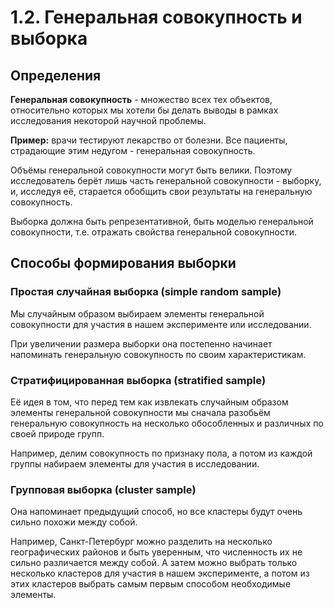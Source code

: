 # 1.2. Генеральная совокупность и выборка

## Определения

**Генеральная совокупность** - множество всех тех объектов, относительно которых мы хотели бы делать выводы в рамках исследования некоторой научной проблемы.

**Пример:** врачи тестируют лекарство от болезни. Все пациенты, страдающие этим недугом - генеральная совокупность.

Объёмы генеральной совокупности могут быть велики. Поэтому исследователь берёт лишь часть генеральной совокупности - выборку, и, исследуя её, старается обобщить свои результаты на генеральную совокупность.

Выборка должна быть репрезентативной, быть моделью генеральной совокупности, т.е. отражать свойства генеральной совокупности.

## Способы формирования выборки

### Простая случайная выборка (simple random sample)

Мы случайным образом выбираем элементы генеральной совокупности для участия в нашем эксперименте или исследовании.

При увеличении размера выборки она постепенно начинает напоминать генеральную совокупность по своим характеристикам.

### Стратифицированная выборка (stratified sample)

Её идея в том, что перед тем как извлекать случайным образом элементы генеральной совокупности мы сначала разобьём генеральную совокупность на несколько обособленных и различных по своей природе групп.

Например, делим совокупность по признаку пола, а потом из каждой группы набираем элементы для участия в исследовании.

### Групповая выборка (cluster sample)

Она напоминает предыдущий способ, но все кластеры будут очень сильно похожи между собой.

Например, Санкт-Петербург можно разделить на несколько географических районов и быть уверенным, что численность их не сильно различается между собой. А затем можно выбрать только несколько кластеров для участия в нашем эксперименте, а потом из этих кластеров выбрать самым первым способом необходимые элементы.
